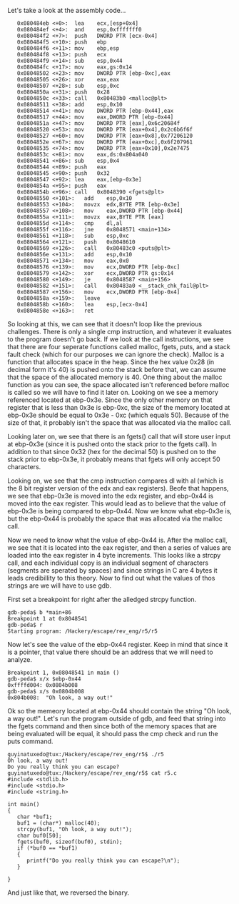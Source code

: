 Let's take a look at the assembly code...

```
   0x080484eb <+0>:  lea    ecx,[esp+0x4]
   0x080484ef <+4>:  and    esp,0xfffffff0
   0x080484f2 <+7>:  push   DWORD PTR [ecx-0x4]
   0x080484f5 <+10>: push   ebp
   0x080484f6 <+11>: mov    ebp,esp
   0x080484f8 <+13>: push   ecx
   0x080484f9 <+14>: sub    esp,0x44
   0x080484fc <+17>: mov    eax,gs:0x14
   0x08048502 <+23>: mov    DWORD PTR [ebp-0xc],eax
   0x08048505 <+26>: xor    eax,eax
   0x08048507 <+28>: sub    esp,0xc
   0x0804850a <+31>: push   0x28
   0x0804850c <+33>: call   0x80483b0 <malloc@plt>
   0x08048511 <+38>: add    esp,0x10
   0x08048514 <+41>: mov    DWORD PTR [ebp-0x44],eax
   0x08048517 <+44>: mov    eax,DWORD PTR [ebp-0x44]
   0x0804851a <+47>: mov    DWORD PTR [eax],0x6c20684f
   0x08048520 <+53>: mov    DWORD PTR [eax+0x4],0x2c6b6f6f
   0x08048527 <+60>: mov    DWORD PTR [eax+0x8],0x77206120
   0x0804852e <+67>: mov    DWORD PTR [eax+0xc],0x6f207961
   0x08048535 <+74>: mov    DWORD PTR [eax+0x10],0x2e7475
   0x0804853c <+81>: mov    eax,ds:0x804a040
   0x08048541 <+86>: sub    esp,0x4
   0x08048544 <+89>: push   eax
   0x08048545 <+90>: push   0x32
   0x08048547 <+92>: lea    eax,[ebp-0x3e]
   0x0804854a <+95>: push   eax
   0x0804854b <+96>: call   0x8048390 <fgets@plt>
   0x08048550 <+101>:   add    esp,0x10
   0x08048553 <+104>:   movzx  edx,BYTE PTR [ebp-0x3e]
   0x08048557 <+108>:   mov    eax,DWORD PTR [ebp-0x44]
   0x0804855a <+111>:   movzx  eax,BYTE PTR [eax]
   0x0804855d <+114>:   cmp    dl,al
   0x0804855f <+116>:   jne    0x8048571 <main+134>
   0x08048561 <+118>:   sub    esp,0xc
   0x08048564 <+121>:   push   0x8048610
   0x08048569 <+126>:   call   0x80483c0 <puts@plt>
   0x0804856e <+131>:   add    esp,0x10
   0x08048571 <+134>:   mov    eax,0x0
   0x08048576 <+139>:   mov    ecx,DWORD PTR [ebp-0xc]
   0x08048579 <+142>:   xor    ecx,DWORD PTR gs:0x14
   0x08048580 <+149>:   je     0x8048587 <main+156>
   0x08048582 <+151>:   call   0x80483a0 <__stack_chk_fail@plt>
   0x08048587 <+156>:   mov    ecx,DWORD PTR [ebp-0x4]
   0x0804858a <+159>:   leave  
   0x0804858b <+160>:   lea    esp,[ecx-0x4]
   0x0804858e <+163>:   ret    
```

So looking at this, we can see that it doesn't loop like the previous challenges. There is only a single cmp instruction, and whatever it evaluates to the program doesn't go back. If we look at the call instructions, we see that there are four seperate functions called malloc, fgets, puts, and a stack fault check (which for our purposes we can ignore the check). Malloc is a function that allocates space in the heap. Since the hex value 0x28 (in decimal form it's 40) is pushed onto the stack before that, we can assume that the space of the allocated memory is 40. One thing about the malloc function as you can see, the space allocated isn't referenced before malloc is called so we will have to find it later on. Looking on we see a memory referenced located at ebp-0x3e. Since the only other memory on that register that is less than 0x3e is ebp-0xc, the size of the memory located at ebp-0x3e should be equal to 0x3e - 0xc (which equals 50). Because of the size of that, it probably isn't the space that was allocated via the malloc call.

Looking later on, we see that there is an fgets() call that will store user input at ebp-0x3e (since it is pushed onto the stack prior to the fgets call). In addition to that since 0x32 (hex for the decimal 50) is pushed on to the stack prior to ebp-0x3e, it probably means that fgets will only accept 50 characters. 

Looking on, we see that the cmp instruction compares dl with al (which is the 8 bit register version of the edx and eax registers). Beofe that happens, we see that ebp-0x3e is moved into the edx register, and ebp-0x44 is moved into the eax register. This would lead as to believe that the value of ebp-0x3e is being compared to ebp-0x44. Now we know what ebp-0x3e is, but the ebp-0x44 is probably the space that was allocated via the malloc call. 

Now we need to know what the value of ebp-0x44 is. After the malloc call, we see that it is located into the eax register, and then a series of values are loaded into the eax register in 4 byte increments. This looks like a strcpy call, and each individual copy is an individual segment of characters (segments are sperated by spaces) and since strings in C are 4 bytes it leads credibillity to this theory. Now to find out what the values of thos strings are we will have to use gdb.

First set a breakpoint for right after the alledged strcpy function.
```
gdb-peda$ b *main+86
Breakpoint 1 at 0x8048541
gdb-peda$ r
Starting program: /Hackery/escape/rev_eng/r5/r5 
```

Now let's see the value of the ebp-0x44 register. Keep in mind that since it is a pointer, that value there should be an address that we will need to analyze.
```
Breakpoint 1, 0x08048541 in main ()
gdb-peda$ x/x $ebp-0x44
0xffffd004: 0x0804b008
gdb-peda$ x/s 0x0804b008
0x804b008:  "Oh look, a way out!"
```

Ok so the memeory located at ebp-0x44 should contain the string "Oh look, a way out!". Let's run the program outside of gdb, and feed that string into the fgets command and then since both of the memory spaces that are being evaluated will be equal, it should pass the cmp check and run the puts command.

```
guyinatuxedo@tux:/Hackery/escape/rev_eng/r5$ ./r5
Oh look, a way out!
Do you really think you can escape?
guyinatuxedo@tux:/Hackery/escape/rev_eng/r5$ cat r5.c
#include <stdlib.h>
#include <stdio.h>
#include <string.h>

int main()
{
   char *buf1;
   buf1 = (char*) malloc(40);
   strcpy(buf1, "Oh look, a way out!");
   char buf0[50];
   fgets(buf0, sizeof(buf0), stdin);
   if (*buf0 == *buf1)
   {
      printf("Do you really think you can escape?\n");   
   }

}
```

And just like that, we reversed the binary.
